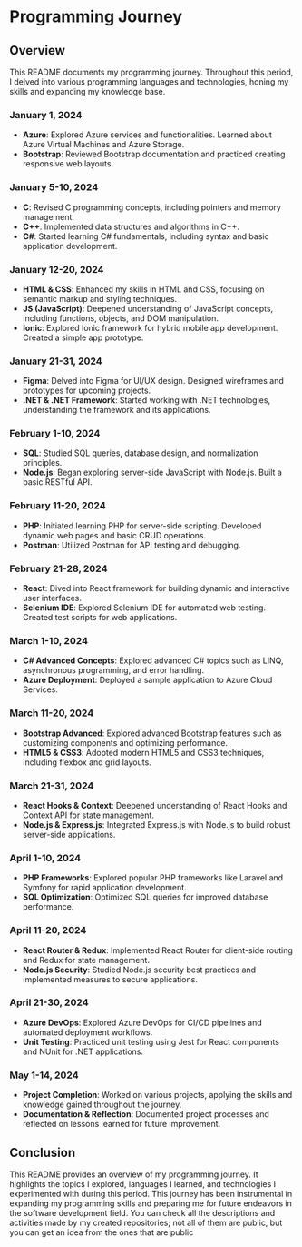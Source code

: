 # Programming Journey

## Overview
This README documents my programming journey. Throughout this period, I delved into various programming languages and technologies, honing my skills and expanding my knowledge base.

### January 1, 2024
- **Azure**: Explored Azure services and functionalities. Learned about Azure Virtual Machines and Azure Storage.
- **Bootstrap**: Reviewed Bootstrap documentation and practiced creating responsive web layouts.

### January 5-10, 2024
- **C**: Revised C programming concepts, including pointers and memory management.
- **C++**: Implemented data structures and algorithms in C++.
- **C#**: Started learning C# fundamentals, including syntax and basic application development.

### January 12-20, 2024
- **HTML & CSS**: Enhanced my skills in HTML and CSS, focusing on semantic markup and styling techniques.
- **JS (JavaScript)**: Deepened understanding of JavaScript concepts, including functions, objects, and DOM manipulation.
- **Ionic**: Explored Ionic framework for hybrid mobile app development. Created a simple app prototype.

### January 21-31, 2024
- **Figma**: Delved into Figma for UI/UX design. Designed wireframes and prototypes for upcoming projects.
- **.NET & .NET Framework**: Started working with .NET technologies, understanding the framework and its applications.

### February 1-10, 2024
- **SQL**: Studied SQL queries, database design, and normalization principles.
- **Node.js**: Began exploring server-side JavaScript with Node.js. Built a basic RESTful API.

### February 11-20, 2024
- **PHP**: Initiated learning PHP for server-side scripting. Developed dynamic web pages and basic CRUD operations.
- **Postman**: Utilized Postman for API testing and debugging.

### February 21-28, 2024
- **React**: Dived into React framework for building dynamic and interactive user interfaces.
- **Selenium IDE**: Explored Selenium IDE for automated web testing. Created test scripts for web applications.

### March 1-10, 2024
- **C# Advanced Concepts**: Explored advanced C# topics such as LINQ, asynchronous programming, and error handling.
- **Azure Deployment**: Deployed a sample application to Azure Cloud Services.

### March 11-20, 2024
- **Bootstrap Advanced**: Explored advanced Bootstrap features such as customizing components and optimizing performance.
- **HTML5 & CSS3**: Adopted modern HTML5 and CSS3 techniques, including flexbox and grid layouts.

### March 21-31, 2024
- **React Hooks & Context**: Deepened understanding of React Hooks and Context API for state management.
- **Node.js & Express.js**: Integrated Express.js with Node.js to build robust server-side applications.

### April 1-10, 2024
- **PHP Frameworks**: Explored popular PHP frameworks like Laravel and Symfony for rapid application development.
- **SQL Optimization**: Optimized SQL queries for improved database performance.

### April 11-20, 2024
- **React Router & Redux**: Implemented React Router for client-side routing and Redux for state management.
- **Node.js Security**: Studied Node.js security best practices and implemented measures to secure applications.

### April 21-30, 2024
- **Azure DevOps**: Explored Azure DevOps for CI/CD pipelines and automated deployment workflows.
- **Unit Testing**: Practiced unit testing using Jest for React components and NUnit for .NET applications.

### May 1-14, 2024
- **Project Completion**: Worked on various projects, applying the skills and knowledge gained throughout the journey.
- **Documentation & Reflection**: Documented project processes and reflected on lessons learned for future improvement.

## Conclusion
This README provides an overview of my programming journey. It highlights the topics I explored, languages I learned, and technologies I experimented with during this period. This journey has been instrumental in expanding my programming skills and preparing me for future endeavors in the software development field. You can check all the descriptions and activities made by my created repositories; not all of them are public, but you can get an idea from the ones that are public
